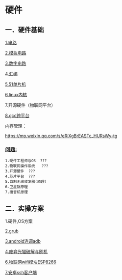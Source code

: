 # 硬件

## 一．硬件基础
[1.电路](circuit/index.md)

[2.模拟电路](simulation/index.md)

[3.数字电路](digital/index.md)

[4.汇编](assembly/index.md)

[5.51单片机](51chip/index.md)

[6.linux内核](linux-kernel/index.md)

7.开源硬件（物联网平台）

[8.gcc跨平台](gcc/index.md)



内存管理：

https://mp.weixin.qq.com/s/eRiXgBrEASTc_HURsWy-tg

### [问题:](question/index.md)

```
1.硬件工程师与OS	???
2.物联网操作系统	???
3.开源硬件  ???
4.芯片平台	???
5.自制无线收发器(原理)
6.卫星锅原理
7.搜音机原理
```

## 二．实操方案

1.硬件,OS方案

[2.grub](plan/grub.md)

[3.android连调adb](plan/android-adb.md)

[4.废弃光猫破解与刷机](plan/light-cat.md)

[6.物联网wifi模块ESP8266](plan/wifi-ESP8266.md)

[7.安卓ssh客户端](https://github.com/connectbot/connectbot)



